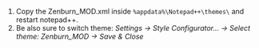 1. Copy the Zenburn_MOD.xml inside `%appdata%\Notepad++\themes\` and restart notepad++.
2. Be also sure to switch theme: _Settings -> Style Configurator... -> Select theme: Zenburn_MOD -> Save & Close_
